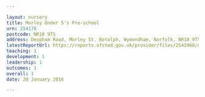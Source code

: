 ```yaml
---

layout: nursery
title: Morley Under 5's Pre-school
urn: 254178
postcode: NR18 9TS
address: Deopham Road, Morley St. Botolph, Wymondham, Norfolk, NR18 9TS
latestReportUrl: https://reports.ofsted.gov.uk/provider/files/2541968/urn/254178.pdf
teaching: 1
development: 1
leadership: 1
outcomes: 1
overall: 1
date: 20 January 2016

---
```

